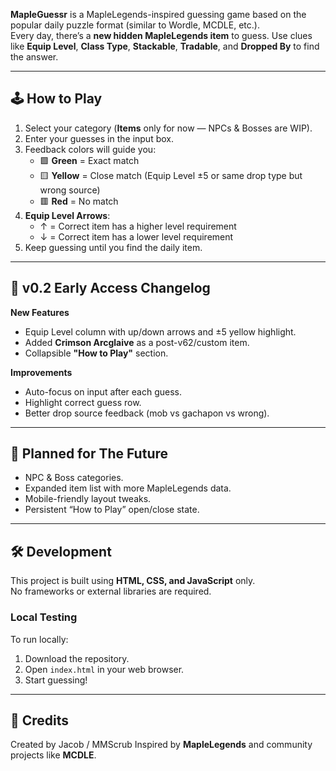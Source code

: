 **MapleGuessr** is a MapleLegends-inspired guessing game based on the popular daily puzzle format (similar to Wordle, MCDLE, etc.).  
Every day, there’s a **new hidden MapleLegends item** to guess. Use clues like **Equip Level**, **Class Type**, **Stackable**, **Tradable**, and **Dropped By** to find the answer.

---

## 🕹 How to Play
1. Select your category (**Items** only for now — NPCs & Bosses are WIP).
2. Enter your guesses in the input box.  
3. Feedback colors will guide you:
   - 🟩 **Green** = Exact match  
   - 🟨 **Yellow** = Close match (Equip Level ±5 or same drop type but wrong source)  
   - 🟥 **Red** = No match  
4. **Equip Level Arrows**:
   - ↑ = Correct item has a higher level requirement  
   - ↓ = Correct item has a lower level requirement  
5. Keep guessing until you find the daily item.

---

## 📅 v0.2 Early Access Changelog
**New Features**
- Equip Level column with up/down arrows and ±5 yellow highlight.
- Added **Crimson Arcglaive** as a post-v62/custom item.
- Collapsible **"How to Play"** section.
  
**Improvements**
- Auto-focus on input after each guess.
- Highlight correct guess row.
- Better drop source feedback (mob vs gachapon vs wrong).

---

## 🚧 Planned for The Future
- NPC & Boss categories.
- Expanded item list with more MapleLegends data.
- Mobile-friendly layout tweaks.
- Persistent “How to Play” open/close state.

---

## 🛠 Development
This project is built using **HTML, CSS, and JavaScript** only.  
No frameworks or external libraries are required.

### Local Testing
To run locally:
1. Download the repository.
2. Open `index.html` in your web browser.
3. Start guessing!

---

## 📜 Credits
Created by Jacob / MMScrub 
Inspired by **MapleLegends** and community projects like **MCDLE**.
